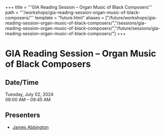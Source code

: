 +++
title = '''GIA Reading Session – Organ Music of Black Composers'''
path = '''/workshops/gia-reading-session-organ-music-of-black-composers/'''
template = "future.html"
aliases = ["/future/workshops/gia-reading-session-organ-music-of-black-composers/","/sessions/gia-reading-session-organ-music-of-black-composers/","/future/sessions/gia-reading-session-organ-music-of-black-composers/"]
+++

<h1>GIA Reading Session – Organ Music of Black Composers</h1>

<h2>Date/Time</h2>
<p>Tuesday, July 02, 2024<br>
09:00 AM – 09:45 AM</p>
<h2>Presenters</h2>
<ul>
<li><a href="/presenters/james-abbington/">James Abbington</a></li>
</ul>


